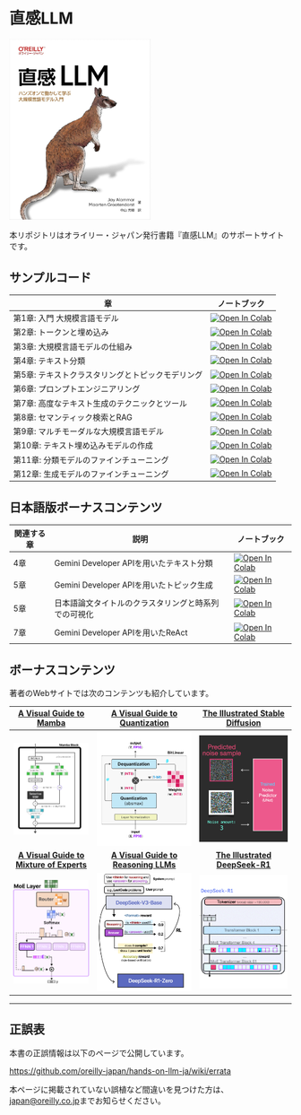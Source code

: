 ﻿# 直感LLM

<a href="https://www.amazon.com/Hands-Large-Language-Models-Understanding/dp/1098150961"><img src="images/cover.jpg" width="50%" height="50%"></a>

本リポジトリはオライリー・ジャパン発行書籍『直感LLM』のサポートサイトです。

## サンプルコード

| 章  | ノートブック  |
|---|---|
| 第1章: 入門 大規模言語モデル  | [![Open In Colab](https://colab.research.google.com/assets/colab-badge.svg)](https://colab.research.google.com/github/HandsOnLLM/Hands-On-Large-Language-Models/blob/main/chapter01/Chapter%201%20-%20Introduction%20to%20Language%20Models.ipynb)   |
| 第2章: トークンと埋め込み  | [![Open In Colab](https://colab.research.google.com/assets/colab-badge.svg)](https://colab.research.google.com/github/HandsOnLLM/Hands-On-Large-Language-Models/blob/main/chapter02/Chapter%202%20-%20Tokens%20and%20Token%20Embeddings.ipynb)  |
| 第3章: 大規模言語モデルの仕組み  | [![Open In Colab](https://colab.research.google.com/assets/colab-badge.svg)](https://colab.research.google.com/github/HandsOnLLM/Hands-On-Large-Language-Models/blob/main/chapter03/Chapter%203%20-%20Looking%20Inside%20LLMs.ipynb)  |
| 第4章: テキスト分類 | [![Open In Colab](https://colab.research.google.com/assets/colab-badge.svg)](https://colab.research.google.com/github/HandsOnLLM/Hands-On-Large-Language-Models/blob/main/chapter04/Chapter%204%20-%20Text%20Classification.ipynb)  |
| 第5章: テキストクラスタリングとトピックモデリング  | [![Open In Colab](https://colab.research.google.com/assets/colab-badge.svg)](https://colab.research.google.com/github/HandsOnLLM/Hands-On-Large-Language-Models/blob/main/chapter05/Chapter%205%20-%20Text%20Clustering%20and%20Topic%20Modeling.ipynb)  |
| 第6章: プロンプトエンジニアリング  | [![Open In Colab](https://colab.research.google.com/assets/colab-badge.svg)](https://colab.research.google.com/github/HandsOnLLM/Hands-On-Large-Language-Models/blob/main/chapter06/Chapter%206%20-%20Prompt%20Engineering.ipynb)  |
| 第7章: 高度なテキスト生成のテクニックとツール  | [![Open In Colab](https://colab.research.google.com/assets/colab-badge.svg)](https://colab.research.google.com/github/HandsOnLLM/Hands-On-Large-Language-Models/blob/main/chapter07/Chapter%207%20-%20Advanced%20Text%20Generation%20Techniques%20and%20Tools.ipynb)  |
| 第8章: セマンティック検索とRAG  | [![Open In Colab](https://colab.research.google.com/assets/colab-badge.svg)](https://colab.research.google.com/github/HandsOnLLM/Hands-On-Large-Language-Models/blob/main/chapter08/Chapter%208%20-%20Semantic%20Search.ipynb)  |
| 第9章: マルチモーダルな大規模言語モデル  | [![Open In Colab](https://colab.research.google.com/assets/colab-badge.svg)](https://colab.research.google.com/github/HandsOnLLM/Hands-On-Large-Language-Models/blob/main/chapter09/Chapter%209%20-%20Multimodal%20Large%20Language%20Models.ipynb)  |
| 第10章: テキスト埋め込みモデルの作成  | [![Open In Colab](https://colab.research.google.com/assets/colab-badge.svg)](https://colab.research.google.com/github/HandsOnLLM/Hands-On-Large-Language-Models/blob/main/chapter10/Chapter%2010%20-%20Creating%20Text%20Embedding%20Models.ipynb)  |
| 第11章: 分類モデルのファインチューニング  | [![Open In Colab](https://colab.research.google.com/assets/colab-badge.svg)](https://colab.research.google.com/github/HandsOnLLM/Hands-On-Large-Language-Models/blob/main/chapter11/Chapter%2011%20-%20Fine-Tuning%20BERT.ipynb)  |
| 第12章: 生成モデルのファインチューニング  | [![Open In Colab](https://colab.research.google.com/assets/colab-badge.svg)](https://colab.research.google.com/github/oreilly-japan/hands-on-llm-ja/blob/main/chapter12/Chapter%2012%20-%20Fine-tuning%20Generation%20Models.ipynb)  |

## 日本語版ボーナスコンテンツ

| 関連する章  | 説明  | ノートブック  |
|---|---|---|
| 4章 | Gemini Developer APIを用いたテキスト分類  | [![Open In Colab](https://colab.research.google.com/assets/colab-badge.svg)](https://colab.research.google.com/github/oreilly-japan/hands-on-llm-ja/blob/main/bonus/text_classification_with_gemini_api.ipynb)   |
| 5章 | Gemini Developer APIを用いたトピック生成  | [![Open In Colab](https://colab.research.google.com/assets/colab-badge.svg)](https://colab.research.google.com/github/oreilly-japan/hands-on-llm-ja/blob/main/bonus/topic_generation_with_gemini_api.ipynb)   |
| 5章 | 日本語論文タイトルのクラスタリングと時系列での可視化  | [![Open In Colab](https://colab.research.google.com/assets/colab-badge.svg)](https://colab.research.google.com/github/oreilly-japan/hands-on-llm-ja/blob/main/bonus/anlp_paper_clustering.ipynb)   |
| 7章 | Gemini Developer APIを用いたReAct  | [![Open In Colab](https://colab.research.google.com/assets/colab-badge.svg)](https://colab.research.google.com/github/oreilly-japan/hands-on-llm-ja/blob/main/bonus/react_with_gemini_api.ipynb)   |

## ボーナスコンテンツ

著者のWebサイトでは次のコンテンツも紹介しています。

| [A Visual Guide to Mamba](https://newsletter.maartengrootendorst.com/p/a-visual-guide-to-mamba-and-state)             |  [A Visual Guide to Quantization](https://newsletter.maartengrootendorst.com/p/a-visual-guide-to-quantization) | [The Illustrated Stable Diffusion](https://jalammar.github.io/illustrated-stable-diffusion/) |
:-------------------------:|:-------------------------:|:-------------------------:
![](images/mamba.png)  |  ![](images/quant.png) |  ![](images/diffusion.png)
**[A Visual Guide to Mixture of Experts](https://newsletter.maartengrootendorst.com/p/a-visual-guide-to-mixture-of-experts)**  | **[A Visual Guide to Reasoning LLMs](https://newsletter.maartengrootendorst.com/p/a-visual-guide-to-reasoning-llms)**  |  **[The Illustrated DeepSeek-R1](https://newsletter.languagemodels.co/p/the-illustrated-deepseek-r1)**
![](images/moe.png)  |  ![](images/reasoning.png) |  ![](images/deepseek.png)

----

## 正誤表

本書の正誤情報は以下のページで公開しています。

<https://github.com/oreilly-japan/hands-on-llm-ja/wiki/errata>

本ページに掲載されていない誤植など間違いを見つけた方は、[japan@oreilly.co.jp](<mailto:japan@oreilly.co.jp>)までお知らせください。
